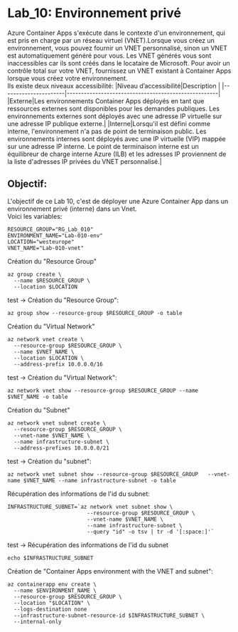 # Lab_10: Environnement privé
Azure Container Apps s'exécute dans le contexte d'un environnement, qui est pris en charge par un réseau virtuel (VNET).Lorsque vous créez un environnement, vous pouvez fournir un VNET personnalisé, sinon un VNET est automatiquement généré pour vous. Les VNET générés vous sont inaccessibles car ils sont créés dans le locataire de Microsoft. Pour avoir un contrôle total sur votre VNET, fournissez un VNET existant à Container Apps lorsque vous créez votre environnement.<br>
Ils existe deux niveaux accessibilité:
|Niveau d’accessibilité|Description                                          |
|----------------------|-----------------------------------------------------|
|Externe|Les environnements Container Apps déployés en tant que ressources externes sont disponibles pour les demandes publiques. Les environnements externes sont déployés avec une adresse IP virtuelle sur une adresse IP publique externe.|
|Interne|Lorsqu'il est défini comme interne, l'environnement n'a pas de point de terminaison public. Les environnements internes sont déployés avec une IP virtuelle (VIP) mappée sur une adresse IP interne. Le point de terminaison interne est un équilibreur de charge interne Azure (ILB) et les adresses IP proviennent de la liste d'adresses IP privées du VNET personnalisé.|
## Objectif:
L'objectif de ce Lab 10, c'est de déployer une Azure Container App dans un environnement privé (interne) dans un Vnet.<br>
Voici les variables:<br>
```
RESOURCE_GROUP="RG_Lab_010"
ENVIRONMENT_NAME="Lab-010-env"
LOCATION="westeurope"
VNET_NAME="Lab-010-vnet"
```
Création du "Resource Group"<br>
```
az group create \
  --name $RESOURCE_GROUP \
  --location $LOCATION
```
test -> Création du "Resource Group":
```
az group show --resource-group $RESOURCE_GROUP -o table
```
Création du "Virtual Network"<br>
```
az network vnet create \
  --resource-group $RESOURCE_GROUP \
  --name $VNET_NAME \
  --location $LOCATION \
  --address-prefix 10.0.0.0/16
```
test -> Création du "Virtual Network":
```
az network vnet show --resource-group $RESOURCE_GROUP --name $VNET_NAME -o table
```
Création du "Subnet"<br>
```
az network vnet subnet create \
  --resource-group $RESOURCE_GROUP \
  --vnet-name $VNET_NAME \
  --name infrastructure-subnet \
  --address-prefixes 10.0.0.0/21
```
test -> Création du "subnet":<br>
```
az network vnet subnet show --resource-group $RESOURCE_GROUP   --vnet-name $VNET_NAME --name infrastructure-subnet -o table
```
Récupération des informations de l'id du subnet:
```
INFRASTRUCTURE_SUBNET=`az network vnet subnet show \
                         --resource-group $RESOURCE_GROUP \
                         --vnet-name $VNET_NAME \
                         --name infrastructure-subnet \
                         --query "id" -o tsv | tr -d '[:space:]'`
```
test -> Récupération des informations de l'id du subnet
```
echo $INFRASTRUCTURE_SUBNET
```
Création de "Container Apps environment with the VNET and subnet":<br>
```
az containerapp env create \
  --name $ENVIRONMENT_NAME \
  --resource-group $RESOURCE_GROUP \
  --location "$LOCATION" \
  --logs-destination none
  --infrastructure-subnet-resource-id $INFRASTRUCTURE_SUBNET \
  --internal-only
```
